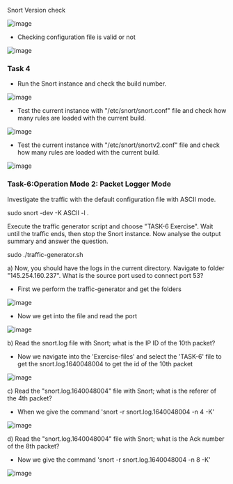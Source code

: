 Snort Version check

![image](https://github.com/Akhilkj123/Cyber-Security/assets/65653010/633690d5-2b05-4b29-bd4c-2d56acc93a98)

- Checking configuration file is valid or not

![image](https://github.com/Akhilkj123/Cyber-Security/assets/65653010/fb5824ac-3e28-42ca-844e-35e07c43f141)

### Task 4
- Run the Snort instance and check the build number.

![image](https://github.com/Akhilkj123/Cyber-Security/assets/65653010/1187c26c-3685-49f3-b254-22fcb3ffcfa4)

- Test the current instance with "/etc/snort/snort.conf" file and check how many rules are loaded with the current build.

![image](https://github.com/Akhilkj123/Cyber-Security/assets/65653010/aca557c0-4ce3-4be2-8bc8-5382319361c1)

- Test the current instance with "/etc/snort/snortv2.conf" file and check how many rules are loaded with the current build.

![image](https://github.com/Akhilkj123/Cyber-Security/assets/65653010/3331867f-e3d2-4d79-86a2-6d5b0fd1dcb4)

### Task-6:Operation Mode 2: Packet Logger Mode


Investigate the traffic with the default configuration file with ASCII mode.

sudo snort -dev -K ASCII -l .

Execute the traffic generator script and choose "TASK-6 Exercise". Wait until the traffic ends, then stop the Snort instance. Now analyse the output summary and answer the question.

sudo ./traffic-generator.sh

a) Now, you should have the logs in the current directory. Navigate to folder "145.254.160.237". What is the source port used to connect port 53?
- First we perform the traffic-generator and get the folders

![image](https://github.com/Akhilkj123/Cyber-Security/assets/65653010/1083e1af-2aaa-463d-bfaf-f59fbae8c183)

- Now we get into the file and read the port

![image](https://github.com/Akhilkj123/Cyber-Security/assets/65653010/4e686900-6913-4fac-a847-9d1e932e3644)

b) Read the snort.log file with Snort; what is the IP ID of the 10th packet?
- Now we navigate into the 'Exercise-files' and select the 'TASK-6' file to get the snort.log.1640048004 to get the id of the 10th packet

![image](https://github.com/Akhilkj123/Cyber-Security/assets/65653010/03d26d17-f25c-4eef-bc26-2c43477ad084)

c) Read the "snort.log.1640048004" file with Snort; what is the referer of the 4th packet?
- When we give the command 'snort -r snort.log.1640048004 -n 4 -K' 

![image](https://github.com/Akhilkj123/Cyber-Security/assets/65653010/ea3d94b5-9a5d-49e1-a11e-cd670d624e75)

d) Read the "snort.log.1640048004" file with Snort; what is the Ack number of the 8th packet?
- Now we give the command 'snort -r snort.log.1640048004 -n 8 -K'

![image](https://github.com/Akhilkj123/Cyber-Security/assets/65653010/7e3ec245-3a04-4406-b3e4-2788e71b4e05)







